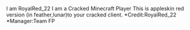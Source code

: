 I am RoyalRed_22
I am a Cracked Minecraft Player
This is appleskin red version (in feather,lunar)to your cracked client.
*Credit:RoyalRed_22
*Manager:Team FP
